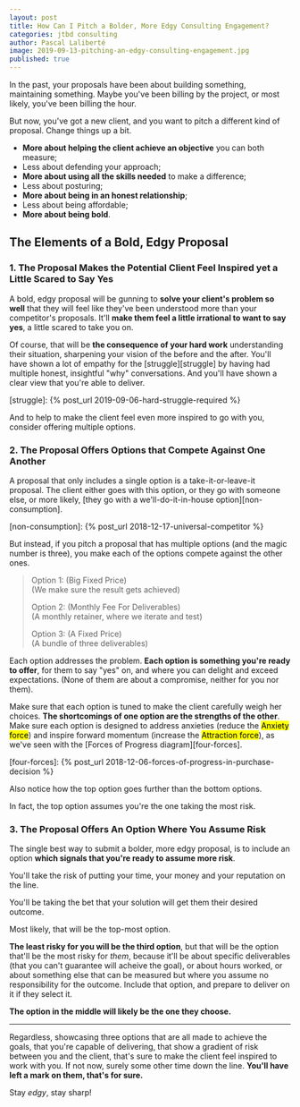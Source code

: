 ```yaml
---
layout: post
title: How Can I Pitch a Bolder, More Edgy Consulting Engagement?
categories: jtbd consulting
author: Pascal Laliberté
image: 2019-09-13-pitching-an-edgy-consulting-engagement.jpg
published: true
---
```


In the past, your proposals have been about building something, maintaining something. Maybe you've been billing by the project, or most likely, you've been billing the hour.

But now, you've got a new client, and you want to pitch a different kind of proposal. Change things up a bit.

* **More about helping the client achieve an objective** you can both measure;
* Less about defending your approach;
* **More about using all the skills needed** to make a difference;
* Less about posturing;
* **More about being in an honest relationship**;
* Less about being affordable;
* **More about being bold**.

## The Elements of a Bold, Edgy Proposal

### 1. The Proposal Makes the Potential Client Feel Inspired yet a Little Scared to Say Yes

A bold, edgy proposal will be gunning to **solve your client's problem so well** that they will feel like they've been understood more than your competitor's proposals. It'll **make them feel a little irrational to want to say yes**, a little scared to take you on.

Of course, that will be **the consequence of your hard work** understanding their situation, sharpening your vision of the before and the after. You'll have shown a lot of empathy for the [struggle][struggle] by having had multiple honest, insightful "why" conversations. And you'll have shown a clear view that you're able to deliver.

[struggle]: {% post_url 2019-09-06-hard-struggle-required %}

And to help to make the client feel even more inspired to go with you, consider offering multiple options.

### 2. The Proposal Offers Options that Compete Against One Another

A proposal that only includes a single option is a take-it-or-leave-it proposal. The client either goes with this option, or they go with someone else, or more likely, [they go with a we'll-do-it-in-house option][non-consumption].

[non-consumption]: {% post_url 2018-12-17-universal-competitor %}

But instead, if you pitch a proposal that has multiple options (and the magic number is three), you make each of the options compete against the other ones.

> Option 1: (Big Fixed Price)  
> (We make sure the result gets achieved)
>
> Option 2: (Monthly Fee For Deliverables)  
> (A monthly retainer, where we iterate and test)
>
> Option 3: (A Fixed Price)  
> (A bundle of three deliverables)

Each option addresses the problem. **Each option is something you're ready to offer**, for them to say "yes" on, and where you can delight and exceed expectations. (None of them are about a compromise, neither for you nor them).

Make sure that each option is tuned to make the client carefully weigh her choices. **The shortcomings of one option are the strengths of the other**. Make sure each option is designed to address anxieties (reduce the <mark>Anxiety force</mark>) and inspire forward momentum (increase the <mark>Attraction force</mark>), as we've seen with the [Forces of Progress diagram][four-forces].

[four-forces]: {% post_url 2018-12-06-forces-of-progress-in-purchase-decision %}

Also notice how the top option goes further than the bottom options.

In fact, the top option assumes you're the one taking the most risk.

### 3. The Proposal Offers An Option Where You Assume Risk

The single best way to submit a bolder, more edgy proposal, is to include an option **which signals that you're ready to assume more risk**.

You'll take the risk of putting your time, your money and your reputation on the line.

You'll be taking the bet that your solution will get them their desired outcome.

Most likely, that will be the top-most option.

**The least risky for you will be the third option**, but that will be the option that'll be the most risky for _them_, because it'll be about specific deliverables (that you can't guarantee will acheive the goal), or about hours worked, or about something else that can be measured but where you assume no responsibility for the outcome. Include that option, and prepare to deliver on it if they select it.

**The option in the middle will likely be the one they choose.**

---

Regardless, showcasing three options that are all made to achieve the goals, that you're capable of delivering, that show a gradient of risk between you and the client, that's sure to make the client feel inspired to work with you. If not now, surely some other time down the line. **You'll have left a mark on them, that's for sure.**

Stay _edgy_, stay sharp!
